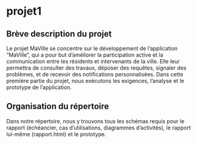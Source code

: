 # projet1

## Brève description du projet
Le projet MaVille se concentre sur le développement de l’application “MaVille”, qui a pour but d’améliorer la participation active et la communication entre les résidents et intervenants de la ville. Elle leur permettra de consulter des travaux, déposer des requêtes, signaler des problèmes, et de recevoir des notifications personnalisées. Dans cette première partie du projet, nous exécutons les exigences, l’analyse et le prototype de l’application. 

 ## Organisation du répertoire
 Dans notre répertoire, nous y trouvons tous les schémas requis pour le rapport (échéancier, cas d’utilisations, diagrammes d’activités), le rapport lui-même (rapport.html) et le prototype.
